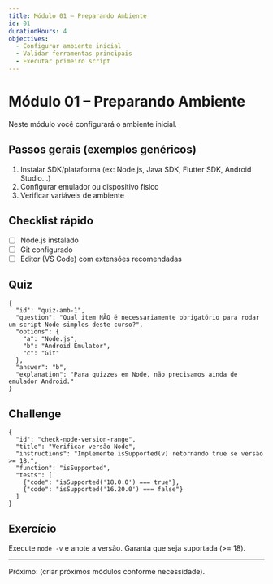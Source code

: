 ```yaml
---
title: Módulo 01 – Preparando Ambiente
id: 01
durationHours: 4
objectives:
  - Configurar ambiente inicial
  - Validar ferramentas principais
  - Executar primeiro script
---
```


# Módulo 01 – Preparando Ambiente

Neste módulo você configurará o ambiente inicial.

## Passos gerais (exemplos genéricos)
1. Instalar SDK/plataforma (ex: Node.js, Java SDK, Flutter SDK, Android Studio…)
2. Configurar emulador ou dispositivo físico
3. Verificar variáveis de ambiente

## Checklist rápido
- [ ] Node.js instalado
- [ ] Git configurado
- [ ] Editor (VS Code) com extensões recomendadas

## Quiz
```quiz
{
  "id": "quiz-amb-1",
  "question": "Qual item NÃO é necessariamente obrigatório para rodar um script Node simples deste curso?",
  "options": {
    "a": "Node.js",
    "b": "Android Emulator",
    "c": "Git"
  },
  "answer": "b",
  "explanation": "Para quizzes em Node, não precisamos ainda de emulador Android."
}
```

## Challenge
```challenge
{
  "id": "check-node-version-range",
  "title": "Verificar versão Node",
  "instructions": "Implemente isSupported(v) retornando true se versão >= 18.",
  "function": "isSupported",
  "tests": [
    {"code": "isSupported('18.0.0') === true"},
    {"code": "isSupported('16.20.0') === false"}
  ]
}
```

## Exercício
Execute `node -v` e anote a versão. Garanta que seja suportada (>= 18).

---
Próximo: (criar próximos módulos conforme necessidade).
